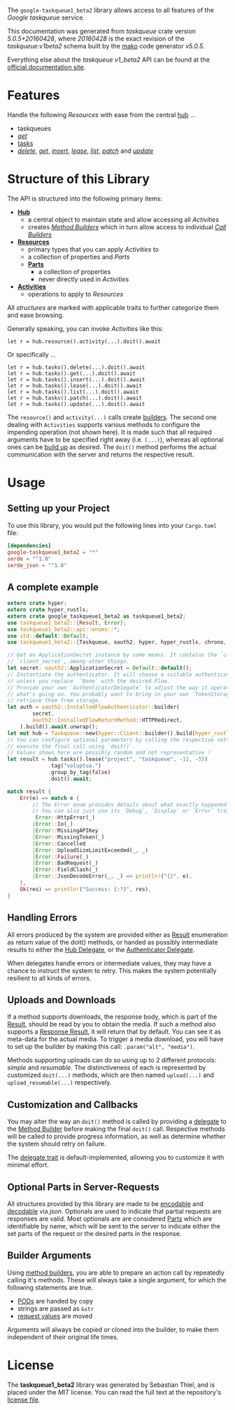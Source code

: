 <!---
DO NOT EDIT !
This file was generated automatically from 'src/generator/templates/api/README.md.mako'
DO NOT EDIT !
-->
The `google-taskqueue1_beta2` library allows access to all features of the *Google taskqueue* service.

This documentation was generated from *taskqueue* crate version *5.0.5+20160428*, where *20160428* is the exact revision of the *taskqueue:v1beta2* schema built by the [mako](http://www.makotemplates.org/) code generator *v5.0.5*.

Everything else about the *taskqueue* *v1_beta2* API can be found at the
[official documentation site](https://developers.google.com/appengine/docs/python/taskqueue/rest).
# Features

Handle the following *Resources* with ease from the central [hub](https://docs.rs/google-taskqueue1_beta2/5.0.5+20160428/google_taskqueue1_beta2/Taskqueue) ...

* taskqueues
 * [*get*](https://docs.rs/google-taskqueue1_beta2/5.0.5+20160428/google_taskqueue1_beta2/api::TaskqueueGetCall)
* [tasks](https://docs.rs/google-taskqueue1_beta2/5.0.5+20160428/google_taskqueue1_beta2/api::Task)
 * [*delete*](https://docs.rs/google-taskqueue1_beta2/5.0.5+20160428/google_taskqueue1_beta2/api::TaskDeleteCall), [*get*](https://docs.rs/google-taskqueue1_beta2/5.0.5+20160428/google_taskqueue1_beta2/api::TaskGetCall), [*insert*](https://docs.rs/google-taskqueue1_beta2/5.0.5+20160428/google_taskqueue1_beta2/api::TaskInsertCall), [*lease*](https://docs.rs/google-taskqueue1_beta2/5.0.5+20160428/google_taskqueue1_beta2/api::TaskLeaseCall), [*list*](https://docs.rs/google-taskqueue1_beta2/5.0.5+20160428/google_taskqueue1_beta2/api::TaskListCall), [*patch*](https://docs.rs/google-taskqueue1_beta2/5.0.5+20160428/google_taskqueue1_beta2/api::TaskPatchCall) and [*update*](https://docs.rs/google-taskqueue1_beta2/5.0.5+20160428/google_taskqueue1_beta2/api::TaskUpdateCall)




# Structure of this Library

The API is structured into the following primary items:

* **[Hub](https://docs.rs/google-taskqueue1_beta2/5.0.5+20160428/google_taskqueue1_beta2/Taskqueue)**
    * a central object to maintain state and allow accessing all *Activities*
    * creates [*Method Builders*](https://docs.rs/google-taskqueue1_beta2/5.0.5+20160428/google_taskqueue1_beta2/client::MethodsBuilder) which in turn
      allow access to individual [*Call Builders*](https://docs.rs/google-taskqueue1_beta2/5.0.5+20160428/google_taskqueue1_beta2/client::CallBuilder)
* **[Resources](https://docs.rs/google-taskqueue1_beta2/5.0.5+20160428/google_taskqueue1_beta2/client::Resource)**
    * primary types that you can apply *Activities* to
    * a collection of properties and *Parts*
    * **[Parts](https://docs.rs/google-taskqueue1_beta2/5.0.5+20160428/google_taskqueue1_beta2/client::Part)**
        * a collection of properties
        * never directly used in *Activities*
* **[Activities](https://docs.rs/google-taskqueue1_beta2/5.0.5+20160428/google_taskqueue1_beta2/client::CallBuilder)**
    * operations to apply to *Resources*

All *structures* are marked with applicable traits to further categorize them and ease browsing.

Generally speaking, you can invoke *Activities* like this:

```Rust,ignore
let r = hub.resource().activity(...).doit().await
```

Or specifically ...

```ignore
let r = hub.tasks().delete(...).doit().await
let r = hub.tasks().get(...).doit().await
let r = hub.tasks().insert(...).doit().await
let r = hub.tasks().lease(...).doit().await
let r = hub.tasks().list(...).doit().await
let r = hub.tasks().patch(...).doit().await
let r = hub.tasks().update(...).doit().await
```

The `resource()` and `activity(...)` calls create [builders][builder-pattern]. The second one dealing with `Activities`
supports various methods to configure the impending operation (not shown here). It is made such that all required arguments have to be
specified right away (i.e. `(...)`), whereas all optional ones can be [build up][builder-pattern] as desired.
The `doit()` method performs the actual communication with the server and returns the respective result.

# Usage

## Setting up your Project

To use this library, you would put the following lines into your `Cargo.toml` file:

```toml
[dependencies]
google-taskqueue1_beta2 = "*"
serde = "^1.0"
serde_json = "^1.0"
```

## A complete example

```Rust
extern crate hyper;
extern crate hyper_rustls;
extern crate google_taskqueue1_beta2 as taskqueue1_beta2;
use taskqueue1_beta2::{Result, Error};
use taskqueue1_beta2::api::enums::*;
use std::default::Default;
use taskqueue1_beta2::{Taskqueue, oauth2, hyper, hyper_rustls, chrono, FieldMask};

// Get an ApplicationSecret instance by some means. It contains the `client_id` and
// `client_secret`, among other things.
let secret: oauth2::ApplicationSecret = Default::default();
// Instantiate the authenticator. It will choose a suitable authentication flow for you,
// unless you replace  `None` with the desired Flow.
// Provide your own `AuthenticatorDelegate` to adjust the way it operates and get feedback about
// what's going on. You probably want to bring in your own `TokenStorage` to persist tokens and
// retrieve them from storage.
let auth = oauth2::InstalledFlowAuthenticator::builder(
        secret,
        oauth2::InstalledFlowReturnMethod::HTTPRedirect,
    ).build().await.unwrap();
let mut hub = Taskqueue::new(hyper::Client::builder().build(hyper_rustls::HttpsConnectorBuilder::new().with_native_roots().unwrap().https_or_http().enable_http1().build()), auth);
// You can configure optional parameters by calling the respective setters at will, and
// execute the final call using `doit()`.
// Values shown here are possibly random and not representative !
let result = hub.tasks().lease("project", "taskqueue", -11, -55)
             .tag("voluptua.")
             .group_by_tag(false)
             .doit().await;

match result {
    Err(e) => match e {
        // The Error enum provides details about what exactly happened.
        // You can also just use its `Debug`, `Display` or `Error` traits
         Error::HttpError(_)
        |Error::Io(_)
        |Error::MissingAPIKey
        |Error::MissingToken(_)
        |Error::Cancelled
        |Error::UploadSizeLimitExceeded(_, _)
        |Error::Failure(_)
        |Error::BadRequest(_)
        |Error::FieldClash(_)
        |Error::JsonDecodeError(_, _) => println!("{}", e),
    },
    Ok(res) => println!("Success: {:?}", res),
}

```
## Handling Errors

All errors produced by the system are provided either as [Result](https://docs.rs/google-taskqueue1_beta2/5.0.5+20160428/google_taskqueue1_beta2/client::Result) enumeration as return value of
the doit() methods, or handed as possibly intermediate results to either the
[Hub Delegate](https://docs.rs/google-taskqueue1_beta2/5.0.5+20160428/google_taskqueue1_beta2/client::Delegate), or the [Authenticator Delegate](https://docs.rs/yup-oauth2/*/yup_oauth2/trait.AuthenticatorDelegate.html).

When delegates handle errors or intermediate values, they may have a chance to instruct the system to retry. This
makes the system potentially resilient to all kinds of errors.

## Uploads and Downloads
If a method supports downloads, the response body, which is part of the [Result](https://docs.rs/google-taskqueue1_beta2/5.0.5+20160428/google_taskqueue1_beta2/client::Result), should be
read by you to obtain the media.
If such a method also supports a [Response Result](https://docs.rs/google-taskqueue1_beta2/5.0.5+20160428/google_taskqueue1_beta2/client::ResponseResult), it will return that by default.
You can see it as meta-data for the actual media. To trigger a media download, you will have to set up the builder by making
this call: `.param("alt", "media")`.

Methods supporting uploads can do so using up to 2 different protocols:
*simple* and *resumable*. The distinctiveness of each is represented by customized
`doit(...)` methods, which are then named `upload(...)` and `upload_resumable(...)` respectively.

## Customization and Callbacks

You may alter the way an `doit()` method is called by providing a [delegate](https://docs.rs/google-taskqueue1_beta2/5.0.5+20160428/google_taskqueue1_beta2/client::Delegate) to the
[Method Builder](https://docs.rs/google-taskqueue1_beta2/5.0.5+20160428/google_taskqueue1_beta2/client::CallBuilder) before making the final `doit()` call.
Respective methods will be called to provide progress information, as well as determine whether the system should
retry on failure.

The [delegate trait](https://docs.rs/google-taskqueue1_beta2/5.0.5+20160428/google_taskqueue1_beta2/client::Delegate) is default-implemented, allowing you to customize it with minimal effort.

## Optional Parts in Server-Requests

All structures provided by this library are made to be [encodable](https://docs.rs/google-taskqueue1_beta2/5.0.5+20160428/google_taskqueue1_beta2/client::RequestValue) and
[decodable](https://docs.rs/google-taskqueue1_beta2/5.0.5+20160428/google_taskqueue1_beta2/client::ResponseResult) via *json*. Optionals are used to indicate that partial requests are responses
are valid.
Most optionals are are considered [Parts](https://docs.rs/google-taskqueue1_beta2/5.0.5+20160428/google_taskqueue1_beta2/client::Part) which are identifiable by name, which will be sent to
the server to indicate either the set parts of the request or the desired parts in the response.

## Builder Arguments

Using [method builders](https://docs.rs/google-taskqueue1_beta2/5.0.5+20160428/google_taskqueue1_beta2/client::CallBuilder), you are able to prepare an action call by repeatedly calling it's methods.
These will always take a single argument, for which the following statements are true.

* [PODs][wiki-pod] are handed by copy
* strings are passed as `&str`
* [request values](https://docs.rs/google-taskqueue1_beta2/5.0.5+20160428/google_taskqueue1_beta2/client::RequestValue) are moved

Arguments will always be copied or cloned into the builder, to make them independent of their original life times.

[wiki-pod]: http://en.wikipedia.org/wiki/Plain_old_data_structure
[builder-pattern]: http://en.wikipedia.org/wiki/Builder_pattern
[google-go-api]: https://github.com/google/google-api-go-client

# License
The **taskqueue1_beta2** library was generated by Sebastian Thiel, and is placed
under the *MIT* license.
You can read the full text at the repository's [license file][repo-license].

[repo-license]: https://github.com/Byron/google-apis-rsblob/main/LICENSE.md

